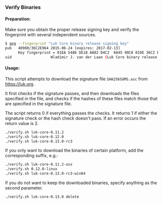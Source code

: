 ### Verify Binaries

#### Preparation:

Make sure you obtain the proper release signing key and verify the fingerprint with several independent sources.

```sh
$ gpg --fingerprint "Luk Core binary release signing key"
pub   4096R/36C2E964 2015-06-24 [expires: 2017-02-13]
      Key fingerprint = 01EA 5486 DE18 A882 D4C2  6845 90C8 019E 36C2 E964
uid                  Wladimir J. van der Laan (Luk Core binary release signing key) <laanwj@gmail.com>
```

#### Usage:

This script attempts to download the signature file `SHA256SUMS.asc` from https://luk.org.

It first checks if the signature passes, and then downloads the files specified in the file, and checks if the hashes of these files match those that are specified in the signature file.

The script returns 0 if everything passes the checks. It returns 1 if either the signature check or the hash check doesn't pass. If an error occurs the return value is 2.


```sh
./verify.sh luk-core-0.11.2
./verify.sh luk-core-0.12.0
./verify.sh luk-core-0.13.0-rc3
```

If you only want to download the binaries of certain platform, add the corresponding suffix, e.g.:

```sh
./verify.sh luk-core-0.11.2-osx
./verify.sh 0.12.0-linux
./verify.sh luk-core-0.13.0-rc3-win64
```

If you do not want to keep the downloaded binaries, specify anything as the second parameter.

```sh
./verify.sh luk-core-0.13.0 delete
```
